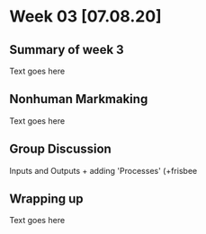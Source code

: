 
# Week 03 [07.08.20] 

## Summary of week 3
Text goes here

## Nonhuman Markmaking
Text goes here

## Group Discussion
Inputs and Outputs + adding 'Processes' (+frisbee

## Wrapping up
Text goes here
